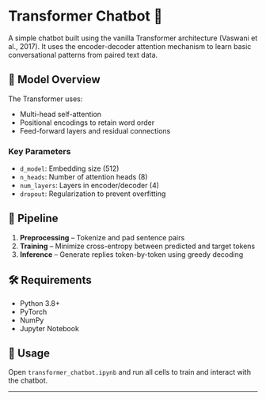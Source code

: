 # Transformer Chatbot 🤖

A simple chatbot built using the vanilla Transformer architecture (Vaswani et al., 2017). It uses the encoder-decoder attention mechanism to learn basic conversational patterns from paired text data.

## 🔧 Model Overview
The Transformer uses:
- Multi-head self-attention
- Positional encodings to retain word order
- Feed-forward layers and residual connections

### Key Parameters
- `d_model`: Embedding size (512)
- `n_heads`: Number of attention heads (8)
- `num_layers`: Layers in encoder/decoder (4)
- `dropout`: Regularization to prevent overfitting

## 🧪 Pipeline
1. **Preprocessing** – Tokenize and pad sentence pairs
2. **Training** – Minimize cross-entropy between predicted and target tokens
3. **Inference** – Generate replies token-by-token using greedy decoding

## 🛠 Requirements
- Python 3.8+
- PyTorch
- NumPy
- Jupyter Notebook

## 🚀 Usage
Open `transformer_chatbot.ipynb` and run all cells to train and interact with the chatbot.

---

